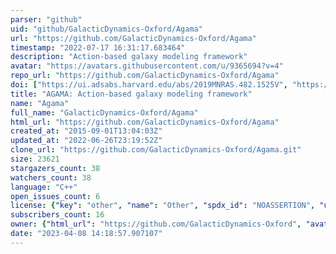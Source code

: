 ```yaml
---
parser: "github"
uid: "github/GalacticDynamics-Oxford/Agama"
url: "https://github.com/GalacticDynamics-Oxford/Agama"
timestamp: "2022-07-17 16:31:17.683464"
description: "Action-based galaxy modeling framework"
avatar: "https://avatars.githubusercontent.com/u/9365694?v=4"
repo_url: "https://github.com/GalacticDynamics-Oxford/Agama"
doi: ["https://ui.adsabs.harvard.edu/abs/2019MNRAS.482.1525V", "https://ui.adsabs.harvard.edu/abs/2018ascl.soft05008V/abstract"]
title: "AGAMA: Action-based galaxy modeling framework"
name: "Agama"
full_name: "GalacticDynamics-Oxford/Agama"
html_url: "https://github.com/GalacticDynamics-Oxford/Agama"
created_at: "2015-09-01T13:04:03Z"
updated_at: "2022-06-26T23:19:52Z"
clone_url: "https://github.com/GalacticDynamics-Oxford/Agama.git"
size: 23621
stargazers_count: 38
watchers_count: 38
language: "C++"
open_issues_count: 6
license: {"key": "other", "name": "Other", "spdx_id": "NOASSERTION", "url": null, "node_id": "MDc6TGljZW5zZTA="}
subscribers_count: 16
owner: {"html_url": "https://github.com/GalacticDynamics-Oxford", "avatar_url": "https://avatars.githubusercontent.com/u/9365694?v=4", "login": "GalacticDynamics-Oxford", "type": "Organization"}
date: "2023-04-08 14:18:57.907107"
---
```

